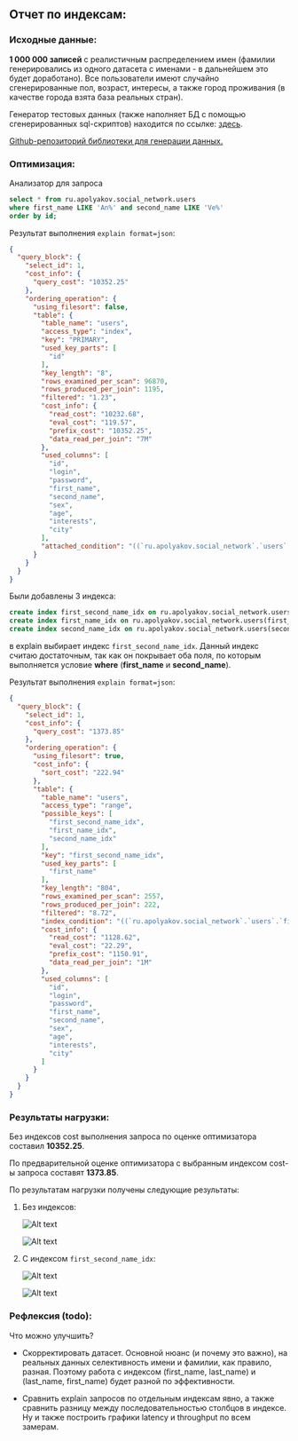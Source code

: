 ## Отчет по индексам:

### Исходные данные:

**1 000 000 записей** с реалистичным распределением имен 
(фамилии генерировались из одного датасета с именами - в дальнейшем это будет доработано). 
Все пользователи имеют случайно сгенерированные пол, возраст, интересы, а также город проживания (в качестве города взята база реальных стран).

Генератор тестовых данных (также наполняет БД с помощью сгенерированных sql-скриптов) находится по ссылке: [здесь](/data-generator).

[Github-репозиторий библиотеки для генерации данных.](https://github.com/presidentio/test-data-generator/)

### Оптимизация:

Анализатор для запроса 
```sql
select * from ru.apolyakov.social_network.users
where first_name LIKE 'An%' and second_name LIKE 'Ve%'
order by id;
```

Результат выполнения `explain format=json`:
```json
{
  "query_block": {
    "select_id": 1,
    "cost_info": {
      "query_cost": "10352.25"
    },
    "ordering_operation": {
      "using_filesort": false,
      "table": {
        "table_name": "users",
        "access_type": "index",
        "key": "PRIMARY",
        "used_key_parts": [
          "id"
        ],
        "key_length": "8",
        "rows_examined_per_scan": 96870,
        "rows_produced_per_join": 1195,
        "filtered": "1.23",
        "cost_info": {
          "read_cost": "10232.68",
          "eval_cost": "119.57",
          "prefix_cost": "10352.25",
          "data_read_per_join": "7M"
        },
        "used_columns": [
          "id",
          "login",
          "password",
          "first_name",
          "second_name",
          "sex",
          "age",
          "interests",
          "city"
        ],
        "attached_condition": "((`ru.apolyakov.social_network`.`users`.`first_name` like 'An%') and (`ru.apolyakov.social_network`.`users`.`second_name` like 'E%'))"
      }
    }
  }
}
```

Были добавлены 3 индекса:

```sql
create index first_second_name_idx on ru.apolyakov.social_network.users(first_name, second_name);
create index first_name_idx on ru.apolyakov.social_network.users(first_name);
create index second_name_idx on ru.apolyakov.social_network.users(second_name);
```

в explain выбирает индекс `first_second_name_idx`.
Данный индекс считаю достаточным, так как он покрывает оба поля, по которым выполняется условие **where** (**first_name** и **second_name**).

Результат выполнения `explain format=json`:

```json
{
  "query_block": {
    "select_id": 1,
    "cost_info": {
      "query_cost": "1373.85"
    },
    "ordering_operation": {
      "using_filesort": true,
      "cost_info": {
        "sort_cost": "222.94"
      },
      "table": {
        "table_name": "users",
        "access_type": "range",
        "possible_keys": [
          "first_second_name_idx",
          "first_name_idx",
          "second_name_idx"
        ],
        "key": "first_second_name_idx",
        "used_key_parts": [
          "first_name"
        ],
        "key_length": "804",
        "rows_examined_per_scan": 2557,
        "rows_produced_per_join": 222,
        "filtered": "8.72",
        "index_condition": "((`ru.apolyakov.social_network`.`users`.`first_name` like 'An%') and (`ru.apolyakov.social_network`.`users`.`second_name` like 'E%'))",
        "cost_info": {
          "read_cost": "1128.62",
          "eval_cost": "22.29",
          "prefix_cost": "1150.91",
          "data_read_per_join": "1M"
        },
        "used_columns": [
          "id",
          "login",
          "password",
          "first_name",
          "second_name",
          "sex",
          "age",
          "interests",
          "city"
        ]
      }
    }
  }
}
```

### Результаты нагрузки:

Без индексов cost выполнения запроса по оценке оптимизатора составил **10352.25**.

По предварительной оценке оптимизатора с выбранным индексом cost-ы запроса составят **1373.85**.

По результатам нагрузки получены следующие результаты:

1. Без индексов:

   ![Alt text](img/latency1.png "Latency without indexes")
   
   ![Alt text](img/throughput1.png "Throughput without indexes")
2. С индексом `first_second_name_idx`:

   ![Alt text](img/latency2.png "Latency without indexes")
   
   ![Alt text](img/throughput2.png "Throughput without indexes")
   
### Рефлексия (todo):

Что можно улучшить?

- Скорректировать датасет. Основной нюанс (и почему это важно), на реальных данных селективность имени и фамилии, как правило, разная. 
Поэтому работа с индексом (first_name, last_name) и (last_name, first_name) будет разной по эффективности.

- Сравнить explain запросов по отдельным индексам явно, а также сравнить разницу между последовательностью столбцов в индексе. 
Ну и также построить графики latency и throughput по всем замерам.